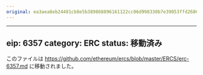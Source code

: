 ```yaml
---
original: ea3aea8eb24481cb8e5b389868896161122cc06d998330b7e39053ffd2686a84
---
```


---
eip: 6357
category: ERC
status: 移動済み
---

このファイルは https://github.com/ethereum/ercs/blob/master/ERCS/erc-6357.md に移動されました。